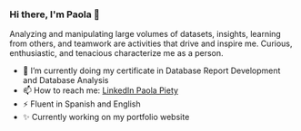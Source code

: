 ### Hi there, I'm Paola 👋
Analyzing and manipulating large volumes of datasets, insights, learning from others, and teamwork are activities that drive and inspire me. Curious, enthusiastic, and tenacious characterize me as a person. 

- 🌱 I’m currently doing my certificate in  Database Report Development and Database Analysis 
- 📫 How to reach me: <a href="https://www.linkedin.com/in/paola-piety-314b2585/?locale=en_US">LinkedIn Paola Piety</a>
- ⚡ Fluent in Spanish and English 
- ✨ Currently working on my portfolio website

<!--
**PPiety93/PPiety93** is a ✨ _special_ ✨ repository because its `README.md` (this file) appears on your GitHub profile.



-->

